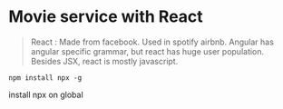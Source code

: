 # Movie service with React

> React : Made from facebook. Used in spotify airbnb. Angular has angular specific grammar, but react has huge user population. Besides JSX, react is mostly javascript. 





`npm install npx -g`

install npx on global



